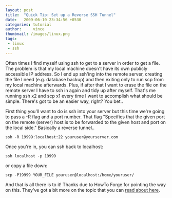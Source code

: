```yaml
---
layout: post
title:  "Quick Tip: Set up a Reverse SSH Tunnel"
date:   2009-06-10 23:34:56 +0530
categories: tutorial
author:     vince
thumbnail: /images/linux.png
tags:
 - linux
 - ssh
---
```


Often times I find myself using ssh to get to a server in order to get a file. The problem is that my local machine doesn't have its own publicly accessible IP address. So I end up ssh'ing into the remote server, creating the file I need (e.g. database backup) and then exiting only to run scp from my local machine afterwards. Plus, if after that I want to erase the file on the remote server I have to ssh in again and tidy up after myself. That's me running ssh x2 and scp x1 every time I want to accomplish what should be simple. There's got to be an easier way, right? You bet..


First thing you'll want to do is ssh into your server but this time we're going to pass a -R flag and a port number. That flag "Specifies that the given port on the remote (server) host is to be forwarded to the given host and port on the local side." Basically a reverse tunnel..

```
ssh -R 19999:localhost:22 youruser@yourserver.com
```

Once you're in, you can ssh back to localhost:

```
ssh localhost -p 19999
```

or copy a file down:

```
scp -P19999 YOUR_FILE youruser@localhost:/home/youruser/
```

And that is all there is to it! Thanks due to HowTo Forge for pointing the way on this. They've got a bit more on the topic that you can [read about here](https://www.howtoforge.com/reverse-ssh-tunneling).
